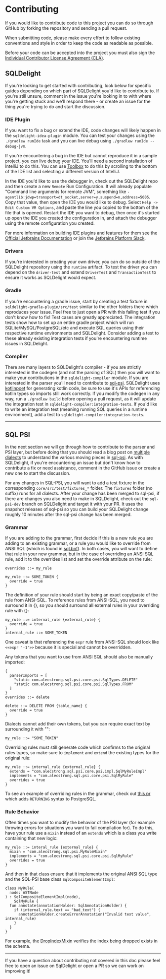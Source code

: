 # Contributing

If you would like to contribute code to this project you can do so through GitHub by
forking the repository and sending a pull request.

When submitting code, please make every effort to follow existing conventions
and style in order to keep the code as readable as possible.

Before your code can be accepted into the project you must also sign the
[Individual Contributor License Agreement (CLA)][1].


 [1]: https://spreadsheets.google.com/spreadsheet/viewform?formkey=dDViT2xzUHAwRkI3X3k5Z0lQM091OGc6MQ&ndplr=1
 
## SQLDelight 

If you're looking to get started with contributing, look below for specific guides depending on which part
of SQLDelight you'd like to contribute to. If you're still unsure, comment in the issue you're looking in to
with where you're getting stuck and we'll respond there - or create an issue for the thing you're trying to do
and start the discussion.

### IDE Plugin

If you want to fix a bug or extend the IDE, code changes will likely happen in the `sqldelight-idea-plugin` module.
You can test your changes using the `./gradlew runIde` task and you can live debug using `./gradlew runIde --debug-jvm`.

If you're encountering a bug in the IDE but cannot reproduce it in a sample project, you can live debug your IDE. You'll
need a second installation of IntelliJ to do this. You can use [Toolbox](https://www.jetbrains.com/toolbox-app/) to do
this by scrolling to the bottom of the IDE list and selecting a different version of IntelliJ.

In the IDE you'd like to use the debugger in, check out the SQLDelight repo and then create a new `Remote` Run Configuration.
It will already populate "Command line arguments for remote JVM", something like `-agentlib:jdwp=transport=dt_socket,server=y,suspend=n,address=5005`.
Copy that value, then open the IDE you would like to debug. Select `Help -> Edit Custom VM Options`, and paste the line you copied to the bottom
of the file that is opened. Restart the IDE you want to debug, then once it's started up open the IDE you created the configuration in, and attach
the debugger using the remote configuration you created.

For more information on building IDE plugins and features for them see the [Official Jetbrains Documentation](https://jetbrains.org/intellij/sdk/docs/reference_guide/custom_language_support.html)
or join the [Jetbrains Platform Slack](https://blog.jetbrains.com/platform/2019/10/introducing-jetbrains-platform-slack-for-plugin-developers/).

### Drivers

If you're interested in creating your own driver, you can do so outside of the SQLDelight repository using the `runtime` artifact. To test the driver
you can depend on the `driver-test` and extend `DriverTest` and `TransactionTest` to ensure it works as SQLDelight would expect.

### Gradle

If you're encountering a gradle issue, start by creating a test fixture in `sqldelight-gradle-plugin/src/test` similar to the other folders there
which reproduces your issue. Feel free to just open a PR with this failing test if you don't know how to fix! Test cases are greatly appreciated.
The integration tests show how to set up an entire gradle project which will run SQLite/MySQL/PostgreSQL/etc and execute SQL queries using their
respective runtime environments and SQLDelight. Consider adding a test to these already existing integration tests if you're encountering
runtime issues in SQLDelight.

### Compiler

There are many layers to SQLDelight's compiler - if you are strictly interested in the codegen (and not the parsing of SQL) then you will want to
make your contributions in the `sqldelight-compiler` module. If you are interested in the parser you'll need to contribute to
[sql-psi](https://github.com/alecstrong/sql-psi). SQLDelight uses [kotlinpoet](https://github.com/square/kotlinpoet) for generating
kotlin code, be sure to use it's APIs for referencing kotlin types so imports still work correctly. If you modify the codegen in any way,
run a `./gradlew build` before opening a pull request, as it will update the integration test in `sqldelight-compiler:integration-tests`. If you'd
like to write an integration test (meaning running SQL queries in a runtime environment), add a test to `sqldelight-compiler:integration-tests`.

---

## SQL PSI

In the next section we will go through how to contribute to the parser and PSI layer, but before doing that you should read
a blog post on [multiple dialects](https://www.alecstrong.com/posts/multiple-dialects/) to understand the various moving pieces in [sql-psi](https://github.com/AlecStrong/sql-psi).
As with SQLDelight, if you're encountering an issue but don't know how to contribute a fix or need assistance, comment in the GitHub issue or
create a new one to start the discussion.

For any changes in SQL-PSI, you will want to add a test fixture in the corresponding `core/src/test/fixtures_*` folder. The `fixtures` folder (no suffix)
runs for all dialects. After your change has been merged to sql-psi, if there are changes you also need to make in SQLDelight, check out the 
`sql-psi-dev` branch on SQLDelight and target it with your PR. It uses the snapshot releases of sql-psi so you can build your SQLDelight change
roughly 10 minutes after the sql-psi change has been merged.

### Grammar

If you are adding to the grammar, first decide if this is a new rule you are adding to an existing grammar, or a rule you would like to override
from ANSI SQL (which is found in [sql.bnf](https://github.com/AlecStrong/sql-psi/blob/master/core/src/main/kotlin/com/alecstrong/sql/psi/core/sql.bnf)).
In both cases, you will want to define that rule in your new grammar, but in the case of overriding an ANSI SQL rule, add it to the overrides list and
set the override attribute on the rule:

```bnf
overrides ::= my_rule

my_rule ::= SOME_TOKEN {
  override = true
}
```

The definition of your rule should start by being an exact copy/paste of the rule from ANSI-SQL. To reference rules from ANSI-SQL, you
need to surround it in {}, so you should surround all external rules in your overriding rule with {}:

```bnf
my_rule ::= internal_rule {external_rule} {
  override = true
}
internal_rule ::= SOME_TOKEN
```

One caveat is that referencing the `expr` rule from ANSI-SQL should look like `<<expr '-1'>>` because it is special and cannot be overridden.

Any tokens that you want to use from ANSI SQL should also be manually imported:

```bnf
{
  parserImports = [
    "static com.alecstrong.sql.psi.core.psi.SqlTypes.DELETE"
    "static com.alecstrong.sql.psi.core.psi.SqlTypes.FROM"
  ]
}
overrides ::= delete

delete ::= DELETE FROM {table_name} {
  override = true
}
```

Dialects cannot add their own tokens, but you can require exact text by surrounding it with "":

```bnf
my_rule ::= "SOME_TOKEN"
```

Overriding rules must still generate code which confirms to the original rules types, so make sure to
`implement` and `extend` the existing types for the original rule:

```bnf
my_rule ::= internal_rule {external_rule} {
  extends = "com.alecstrong.sql.psi.core.psi.impl.SqlMyRuleImpl"
  implements = "com.alecstrong.sql.psi.core.psi.SqlMyRule"
  overrides = true
}
```

To see an example of overriding rules in the grammar, check out [this pr](https://github.com/AlecStrong/sql-psi/pull/163/files)
which adds `RETURNING` syntax to PostgreSQL.

### Rule Behavior

Often times you want to modify the behavior of the PSI layer (for example throwing errors for situations you want to fail
compilation for). To do this, have your rule use a `mixin` instead of an `extends` which is a class you write containing that new logic:

```bnf
my_rule ::= interal_rule {external_rule} {
  mixin = "com.alecstrong.sql.psi.MyRuleMixin"
  implements = "com.alecstrong.sql.psi.core.psi.SqlMyRule"
  overrides = true
}
```

And then in that class ensure that it implements the original ANSI SQL type and the SQL-PSI base class `SqlCompositeElementImpl`:

```
class MyRule(
  node: ASTNode
) : SqlCompositeElementImpl(node),
    SqlMyRule {
  fun annotate(annotationHolder: SqlAnnotationHolder) {
    if (internal_rule.text == "bad_text") {
      annotationHolder.createErrorAnnotation("Invalid text value", internal_rule)
    }
  }
}
```

For example, the [DropIndexMixin](https://github.com/AlecStrong/sql-psi/blob/f1137ff82dd0aa77f741a09d88855fbf9b751c00/core/src/main/kotlin/com/alecstrong/sql/psi/core/psi/mixins/DropIndexMixin.kt)
verifies the index being dropped exists in the schema.

---

If you have a question about contributing not covered in this doc please feel free to open an issue on SqlDelight or open a PR so we can
work on improving it!